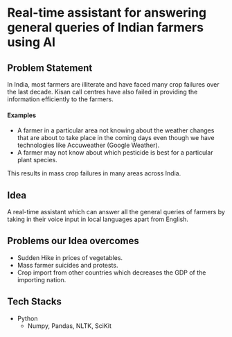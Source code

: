 # Real-time assistant for answering general queries of Indian farmers using AI  
## Problem Statement
  In India, most farmers are illiterate and have faced many crop failures over the last decade. Kisan call centres have also failed in providing the information efficiently to the farmers.
#### Examples 
  - A farmer in a particular area not knowing about the weather changes that are about to take place in the coming days even though we have technologies like Accuweather (Google Weather).
  - A farmer may not know about which pesticide is best for a particular plant species.
  
  This results in mass crop failures in many areas across India.
  
## Idea
  A real-time assistant which can answer all the general queries of farmers by taking in their voice input in local languages apart from English.
  
## Problems our Idea overcomes
  - Sudden Hike in prices of vegetables.
  - Mass farmer suicides and protests.
  - Crop import from other countries which decreases the GDP of the importing nation.

## Tech Stacks
  - Python 
    - Numpy, Pandas, NLTK, SciKit    
